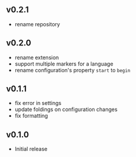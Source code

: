 ## v0.2.1
- rename repository

## v0.2.0
- rename extension
- support multiple markers for a language
- rename configuration's property `start` to `begin`

## v0.1.1
- fix error in settings
- update foldings on configuration changes
- fix formatting

## v0.1.0
- Initial release
